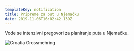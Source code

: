 ```yaml
---
templateKey: notification
title: Pripreme za put u Njemačku
date: 2019-11-06T16:02:42.139Z
---
```

Vode se intenzivni pregovori za planiranje puta u Njemačku.

![](/img/croatia_grossmehring.jpg "Croatia Grossmehring")